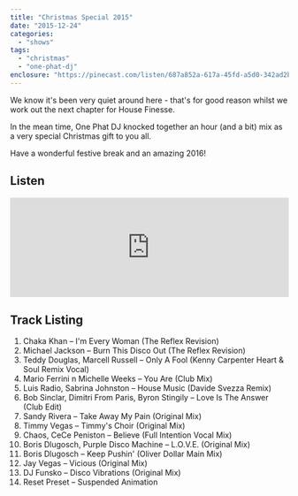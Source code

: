 ```yaml
---
title: "Christmas Special 2015"
date: "2015-12-24"
categories: 
  - "shows"
tags: 
  - "christmas"
  - "one-phat-dj"
enclosure: "https://pinecast.com/listen/687a852a-617a-45fd-a5d0-342ad2b26697.mp3 96441744 audio/mpeg "
---
```


We know it's been very quiet around here - that's for good reason whilst we work out the next chapter for House Finesse.

In the mean time, One Phat DJ knocked together an hour (and a bit) mix as a very special Christmas gift to you all.

Have a wonderful festive break and an amazing 2016!

## Listen

<iframe src="https://www.mixcloud.com/widget/iframe/?embed_type=widget_standard&amp;embed_uuid=e6364761-4eb4-4fd3-8ab5-a0d2bf09b2c4&amp;feed=https%3A%2F%2Fwww.mixcloud.com%2Fonephatdj%2Fchristmas-special-2015%2F&amp;hide_cover=1&amp;hide_tracklist=1&amp;light=1&amp;replace=0" width="100%" height="180" frameborder="0"></iframe>

## Track Listing

1. Chaka Khan – I'm Every Woman (The Reflex Revision)
2. Michael Jackson – Burn This Disco Out (The Reflex Revision)
3. Teddy Douglas, Marcell Russell – Only A Fool (Kenny Carpenter Heart & Soul Remix Vocal)
4. Mario Ferrini n Michelle Weeks – You Are (Club Mix)
5. Luis Radio, Sabrina Johnston – House Music (Davide Svezza Remix)
6. Bob Sinclar, Dimitri From Paris, Byron Stingily – Love Is The Answer (Club Edit)
7. Sandy Rivera – Take Away My Pain (Original Mix)
8. Timmy Vegas – Timmy's Choir (Original Mix)
9. Chaos, CeCe Peniston – Believe (Full Intention Vocal Mix)
10. Boris Dlugosch, Purple Disco Machine – L.O.V.E. (Original Mix)
11. Boris Dlugosch – Keep Pushin' (Oliver Dollar Main Mix)
12. Jay Vegas – Vicious (Original Mix)
13. DJ Funsko – Disco Vibrations (Original Mix)
14. Reset Preset – Suspended Animation
